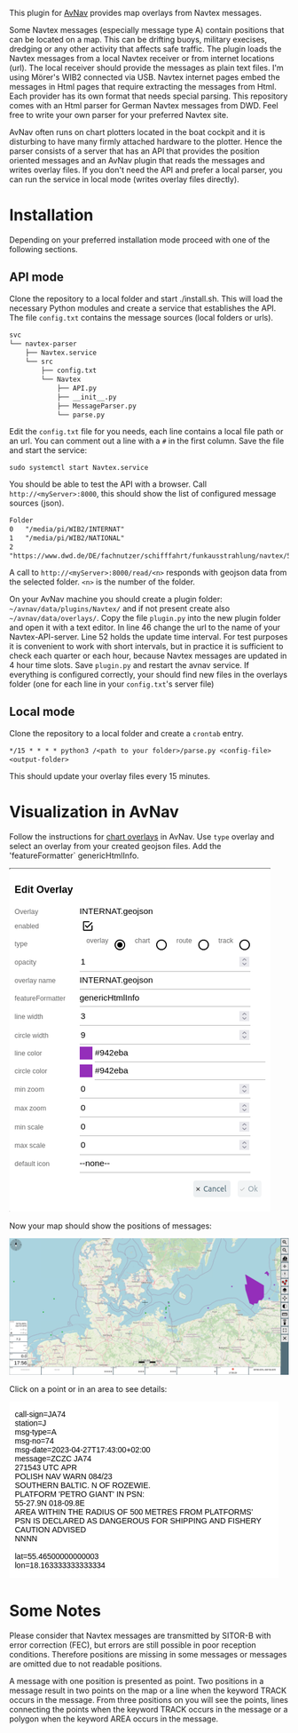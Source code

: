 This plugin for [AvNav](https://www.wellenvogel.net/software/avnav/docs/beschreibung.html?lang=en) provides map overlays from Navtex messages.

Some Navtex messages (especially message type A) contain positions that can be located on a map. This can be drifting buoys, military execises, dredging or any other activity that affects safe traffic. The plugin loads the Navtex messages from a local Navtex receiver or from internet locations (url). The local receiver should provide the messages as plain text files. I'm using Mörer's WIB2 connected via USB. Navtex internet pages embed the messages in Html pages that require extracting the messages from Html. Each provider has its own format that needs special parsing. This repository comes with an Html parser for German Navtex messages from DWD. Feel free to write your own parser for your preferred Navtex site.

AvNav often runs on chart plotters located in the boat cockpit and it is disturbing to have many firmly attached hardware to the plotter. Hence the parser consists of a server that has an API that provides the position oriented messages and an AvNav plugin that reads the messages and writes overlay files. If you don't need the API and prefer a local parser, you can run the service in local mode (writes overlay files directly).

Installation
============
Depending on your preferred installation mode proceed with one of the following sections.

API mode
--------
Clone the repository to a local folder and start ./install.sh. This will load the necessary Python modules and create a service that establishes the API. The file `config.txt` contains the message sources (local folders or urls).

	svc
	└── navtex-parser
	    ├── Navtex.service
	    └── src
	        ├── config.txt
	        └── Navtex
	            ├── API.py
	            ├── __init__.py
	            ├── MessageParser.py
	            └── parse.py

Edit the `config.txt` file for you needs, each line contains a local file path or an url. You can comment out a line with a `#` in the first column. Save the file and start the service:

	sudo systemctl start Navtex.service

You should be able to test the API with a browser. Call `http://<myServer>:8000`, this should show the list of configured message sources (json).

	Folder	
	0	"/media/pi/WIB2/INTERNAT"
	1	"/media/pi/WIB2/NATIONAL"
	2	"https://www.dwd.de/DE/fachnutzer/schifffahrt/funkausstrahlung/navtex/518_ros.html"

A call to `http://<myServer>:8000/read/<n>` responds with geojson data from the selected folder. `<n>` is the number of the folder.

On your AvNav machine you should create a plugin folder: `~/avnav/data/plugins/Navtex/` and if not present create also `~/avnav/data/overlays/`. Copy the file `plugin.py` into the new plugin folder and open it with a text editor. In line 46 change the url to the name of your Navtex-API-server. Line 52 holds the update time interval. For test purposes it is convenient to work with short intervals, but in practice it is sufficient to check each quarter or each hour, because Navtex messages are updated in 4 hour time slots. Save `plugin.py` and restart the avnav service. If everything is configured correctly, your should find new files in the overlays folder (one for each line in your `config.txt`'s server file)

Local mode
----------
Clone the repository to a local folder and create a `crontab` entry.

	*/15 * * * * python3 /<path to your folder>/parse.py <config-file> <output-folder>
	
This should update your overlay files every 15 minutes.

Visualization in AvNav
======================
Follow the instructions for [chart overlays](https://www.wellenvogel.net/software/avnav/docs/hints/overlays.html?lang=en#h2:Configuration) in AvNav. Use `type` overlay and select an overlay from your created geojson files. Add the 'featureFormatter` genericHtmlInfo.

![Overlay configuration](./images/Edit%20Overlay%20AVNav-Web.png)

Now your map should show the positions of messages:

![Map with overlays](./images/Chart%20with%20Overlay%20AVNav-Web.png)

Click on a point or in an area to see details:

![Message details](./images/Overlay%20Info%20AVNav-Web.png)

Some Notes
==========
Please consider that Navtex messages are transmitted by SITOR-B with error correction (FEC), but errors are still possible in poor reception conditions. Therefore positions are missing in some messages or messages are omitted due to not readable positions.

A message with one position is presented as point. Two positions in a message result in two points on the map or a line when the keyword TRACK occurs in the message. From three positions on you will see the points, lines connecting the points when the keyword TRACK occurs in the message or a polygon when the keyword AREA occurs in the message.

